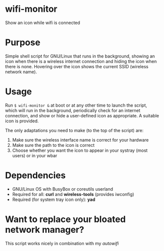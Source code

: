 # wifi-monitor
Show an icon while wifi is connected

# Purpose
Simple shell script for GNU/Linux that runs in the background, showing an icon when there is a wireless internet connection and hiding the icon when there is none. Hovering over the icon shows the current SSID (wireless network name).

# Usage
Run `$ wifi-monitor &` at boot or at any other time to launch the script, which will run in the background, periodically check for an internet connection, and show or hide a user-defined icon as appropriate. A suitable icon is provided.

The only adaptations you need to make (to the top of the script) are:
1. Make sure the wireless interface name is correct for your hardware
2. Make sure the path to the icon is correct
3. Choose whether you want the icon to appear in your systray (most users) or in your wbar

# Dependencies
- GNU/Linux OS with BusyBox or coreutils userland
- Required for all: **curl** and **wireless-tools** (provides iwconfig)
- Required (for system tray icon only): **yad**

# Want to replace your bloated network manager?
This script works nicely in combination with my *autowifi*
